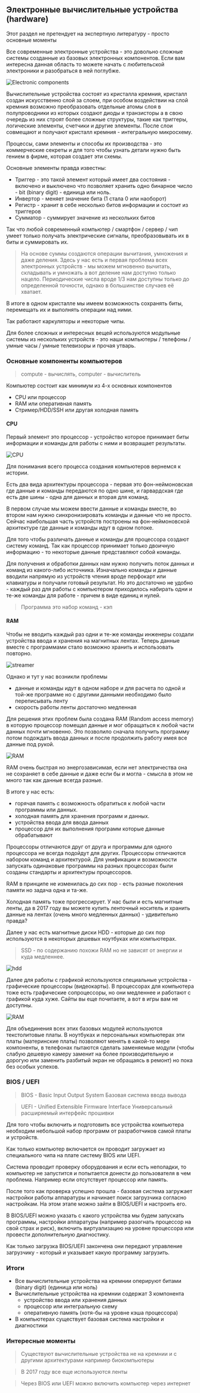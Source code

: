 ## Электронные вычислительные устройства (hardware)

Этот раздел не претендует на экспертную литературу - просто основные моменты
 
Все современные электронные устройства - это довольно сложные системы созданные
из базовых электронных компонентов. Если вам интересна данная область то можете 
начать с любительской электроники и разобраться в ней поглубже.

![Electronic components](/level-0/hardware/img/electronic_components.jpg)

Вычислительные устройства состоят из кристалла кремния, кристалл 
создан искусственно слой за слоем, при особом воздействии на слой кремния
возможно преобразовать отдельные атомы слоя в полупроводники из которых создают
диоды и транзисторы а в свою очередь из них строят более сложные структуры, такие
как триггеры, логические элементы, счетчики и другие элементы. После слои совмещают
и получают кристалл кремния - интегральную микросхему.

Процессы, сами элементы и способы их производства - это коммерческие секреты
и для того чтобы узнать детали нужно быть гением в фирме, которая создает эти схемы.

Основные элементы правда известны:

* Триггер - это такой элемент который имеет два состояния - включено и выключено
что позволяет хранить одно бинарное число - bit (binary digit) - единица или ноль.
* Инвертор - меняет значение бита (1 стала 0 или наоборот)
* Регистр - хранит в себе несколько битов информации и состоит из триггеров
* Сумматор - суммирует значение из нескольких битов

Так что любой современный компьютер / смартфон / сервер / чип
умеет только получать электрические сигналы, преобразовывать их в 
биты и суммировать их.

> На основе суммы создаются операции вычитания, умножения и даже деления. Здесь у нас
есть и первая проблема всех электронных устройств - мы можем мгновенно вычитать, складывать и умножать
а вот деление нам доступно только нацело. Периодические числа вроде 1/3 нам доступны
только до определенной точности, однако в большинстве случаев её хватает.

В итоге в одном кристалле мы имеем возможность сохранять биты, перемещать их и
выполнять операции над ними.

Так работают каркуляторы и некоторые чипы.

Для более сложных и интересных вещей используются модульные системы из нескольких
устройств - это наши компьютеры / телефоны / умные часы / умные телевизоры и прочая утварь.

### Oсновные компоненты компьютеров

> compute - вычислять, computer - вычислитель

Компьютер состоит как минимум из 4-х основных компонентов

- CPU или процессор
- RAM или оперативная память
- Стример/HDD/SSH или другая холодная память

#### CPU 
Первый элемент это процессор - устройство которое принимает биты информации
и команды для работы с ними и возвращает результаты.

![CPU](/level-0/hardware/img/cpu.jpg)

Для понимания всего процесса создания компьютеров вернемся к истории.
 
Есть два вида архитектуры процессора - первая это фон-неймоновская
где данные и команды передаются по одно шине, и гарвардская где есть
две шины - одна для данных и вторая для команд.

В первом случае мы можем ввести данные и команды вместе, во втором 
нам нужно синхронизировать команды и данные что не просто.
Сейчас наибольшая часть устройств построены на фон-неймоновской архитектуре
где данные и команды идут в одном потоке.

Для того чтобы различать данные и команды для процессора создают систему
команд. Так как процессор принимает только двоичную информацию - то
некоторые данные представляют собой команды. 
 
Для получения и обработки данных нам нужно получить поток данных и команд
из какого-либо источника. Изначально команды и данные вводили напрямую 
из устройств чтения вроде перфокарт или клавиатуры и получали готовый
результат. Но это достаточно не удобно - каждый раз для работы с компьютером
приходилось набирать одни и те-же команды для работе - причем в виде
единиц и нулей.
> Программа это набор команд - кэп

#### RAM

Чтобы не вводить каждый раз одни и те-же команды инженеры создали
устройства ввода и хранения на магнитных лентах. Теперь данные вместе
с программами стало возможно хранить и использовать повторно.

![streamer](/level-0/hardware/img/streamer.jpg)

Однако и тут у нас возникли проблемы 
* данные и команды идут в одном наборе и для расчета по одной и той-же
программе но с другими данными необходимо было переписывать ленту
* скорость работы ленты достаточно медленная

Для решения этих проблем была создана RAM (Random access memory)
в которую процессор помещал данные и мог обращаться к любой части
данных почти мгновенно. Это позволило сначала получить программу 
потом подождать ввода данных и после продолжить работу имея все 
данные под рукой.

![RAM](/level-0/hardware/img/ram.png)

RAM очень быстрая но энергозависимая, если нет электричества она
не сохраняет в себе данные и даже если бы и могла - смысла в этом
не много так как данные всегда разные.

В итоге у нас есть:

- горячая память с возможность обратиться к любой
части программы или данных. 
- холодная память для хранения программ и данных. 
- устройства ввода для ввода данных
- процессор для их выполнения программ которые данные обрабатывают

Процессоры отличаются друг от друга и программы для одного процессора
не всегда подойдут для других. Процессоры отличаются набором команд и
архитектурой. Для унификации и возможности запускать одинаковые
программы на разных процессорах были созданы стандарты и 
архитектуры процессоров.

RAM в принципе не изменилась до сих пор - есть разные поколения памяти
но задача одна и та-же.

Холодная память тоже прогрессирует. У нас были и есть магнитные ленты,
да в 2017 году вы можете купить ленточный носитель и хранить данные
на лентах (очень много медленных данных) - удивительно правда?

Далее у нас есть магнитные диски HDD - которые до сих пор используются
в некоторых дешевых ноутбуках или компьютерах. 

> SSD - по содержанию похожи RAM но не зависят от энергии и куда медленнее.

![hdd](/level-0/hardware/img/hdd.jpg)

Далее для работы с графикой используются специальные устройства -
графические процессоры (видеокарты). В процессорах для компьютера
тоже есть графические сопроцессоры, но они медленнее и работают с 
графикой куда хуже. Сайты вы еще почитаете, а вот в игры вам не доступны.

![RAM](/level-0/hardware/img/videocard.jpg)

Для объединения всех этих базовых модулей используются текстолитовые платы.
В ноутбуках и персональных компьютерах эти платы (материнские платы) 
позволяют менять в какой-то мере компоненты, в телефонах пытаются
сделать заменяемые модули (чтобы слабую дешевую камеру заменит на 
более производительную и дорогую или заменить разбитый экран 
не обращаясь в ремонт) но пока без особых успехов.

### BIOS / UEFI

> BIOS - Basic Input Output System
> Базовая система ввода вывода

> UEFI - Unified Extensible Firmware Interface
> Универсальный расширяемый интерфейс прошивки

Для того чтобы включить и подготовить все устройства компьютера
необходим небольшой набор программ от разработчиков самой
платы и устройств.

Как только компьютер включается он проводит загружает из 
специального чипа на плате систему BIOS или UEFI.

Система проводит проверку оборудования и если есть неполадки, то
компьютер не запустится и попытается донести до пользователя в
чем проблема. Например если отсутствует процессор или память.

После того как проверка успешно прошла - базовая система загружает
настройки работы аппаратуры и начинает поиск загрузчика согласно настройкам.
На этом этапе можно зайти в BIOS/UEFI и настроить его. 

В BIOS/UEFI можно указать с какого устройства мы будем запускать
программы, настройки аппаратуры (например разогнать процессор на свой
страх и риск), включить виртуализацию на уровне процессора или 
провести дополнительную диагностику.

Как только загрузка BIOS/UEFI закончена они передают управление
загрузчику - который и указывает какую программу загрузить.

### Итоги

* Все вычислительные устройства на кремнии оперируют битами (binary digit) (единица или ноль)
* Вычислительные устройства на кремнии содержат 3 компонента 
    * устройство ввода или хранения данных
    * процессор или интегральную схему
    * оперативную память (хотя-бы на уровне кэша процессора)
* В компьютерах существует базовая система настройки и диагностики

### Интересные моменты

> Существуют вычислительные устройства не на кремнии и с другими архитектурами
например биокомпьютеры

> В 2017 году все еще используются ленты

> Через BIOS или UEFI можно включить компьютер через интернет
 
 
 

